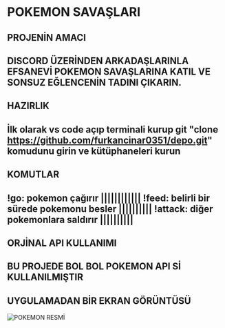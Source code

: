 # POKEMON SAVAŞLARI

## PROJENİN AMACI
DISCORD ÜZERİNDEN ARKADAŞLARINLA EFSANEVİ POKEMON SAVAŞLARINA KATIL VE SONSUZ EĞLENCENİN TADINI ÇIKARIN.
-----------------------------------------------------------------------------------------------------------------
## HAZIRLIK
İlk olarak vs code açıp terminali kurup git "clone https://github.com/furkancinar0351/depo.git" komudunu girin ve
kütüphaneleri kurun
-----------------------------------------------------------------------------------------------------------------
## KOMUTLAR
!go: pokemon çağırır  ||||||||||||
!feed: belirli bir sürede pokemonu besler ||||||||||
!attack: diğer pokemonlara saldırır ||||||||||
-----------------------------------------------------------------------------------------------------------------
## ORJİNAL API KULLANIMI
BU PROJEDE BOL BOL POKEMON API Sİ KULLANILMIŞTIR
-----------------------------------------------------------------------------------------------------------------
## UYGULAMADAN BİR EKRAN GÖRÜNTÜSÜ
![POKEMON RESMİ]("https://pokeapi.co/api/v2/pokemon/1/.png")
